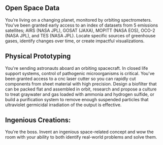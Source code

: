 ## Open Space Data
You’re living on a changing planet, monitored by orbiting spectrometers. You’ve been granted early access to an index of datasets from 5 emissions satellites; AIRS (NASA JPL), GOSAT (JAXA), MOPITT (NASA EOS), OCO-2 (NASA JPL), and TES (NASA JPL). Locate specific sources of greenhouse gases, identify changes over time, or create impactful visualizations.

## Physical Prototyping
You're sending astronauts aboard an orbiting spacecraft. In closed life support systems, control of pathogenic microorganisms is critical. You've been granted access to a cnc laser cutter so you can rapidly cut components from sheet material with high precision. Design a biofilter that can be packed flat and assembled in orbit, research and propose a culture to treat graywater and gas loaded with ammonia and hydrogen sulfide, or build a purification system to remove enough suspended particles that ultraviolet germicidal irradiation of the output is effective.

## Ingenious Creations:
You're the boss. Invent an ingenious space-related concept and wow the room with your ability to both identify real-world problems and solve them.
